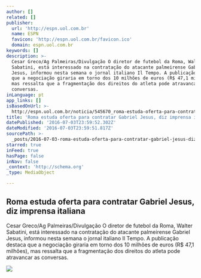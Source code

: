 ```yaml
---
author: []
related: []
publisher:
  url: 'http://espn.uol.com.br'
  name: ESPN
  favicon: 'http://espn.uol.com.br/favicon.ico'
  domain: espn.uol.com.br
keywords: []
description: >-
  Cesar Greco/Ag Palmeiras/Divulgação O diretor de futebol da Roma, Walter
  Sabatini, está interessado na contratação do atacante palmeirense Gabriel
  Jesus, informou nesta semana o jornal italiano Il Tempo. A publicação destaca
  que a negociação giraria em torno dos 10 milhões de euros (R$ 47,1 milhões),
  mas ressalta que a fragmentação dos direitos do atleta pode atravancar as
  conversas.
inLanguage: pt
app_links: []
isBasedOnUrl: >-
  http://espn.uol.com.br/noticia/545670_roma-estuda-oferta-para-contratar-gabriel-jesus-diz-imprensa-italiana
title: 'Roma estuda oferta para contratar Gabriel Jesus, diz imprensa italiana'
datePublished: '2016-07-03T23:59:52.302Z'
dateModified: '2016-07-03T23:59:51.817Z'
sourcePath: >-
  _posts/2016-07-03-roma-estuda-oferta-para-contratar-gabriel-jesus-diz-imprens.md
starred: true
inFeed: true
hasPage: false
inNav: false
_context: 'http://schema.org'
_type: MediaObject

---
```

<article style=""><h1>Roma estuda oferta para contratar Gabriel Jesus, diz imprensa italiana</h1><p>Cesar Greco/Ag Palmeiras/Divulgação O diretor de futebol da Roma, Walter Sabatini, está interessado na contratação do atacante palmeirense Gabriel Jesus, informou nesta semana o jornal italiano Il Tempo. A publicação destaca que a negociação giraria em torno dos 10 milhões de euros (R$ 47,1 milhões), mas ressalta que a fragmentação dos direitos do atleta pode atravancar as conversas.</p><img src="http://cdn.espn.com.br/image/wide/622_d893803e-1ec0-3d16-bd3d-7938dc1968f5.jpg" /></article>